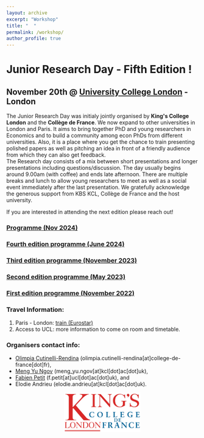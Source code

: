 ```yaml
---
layout: archive
excerpt: "Workshop"
title: "  "
permalink: /workshop/
author_profile: true
---
```


# Junior Research Day - Fifth Edition !

## November 20th @ [University College London](https://www.ucl.ac.uk/) - London

The Junior Research Day was initialy jointly organised by **King's College London** and the **Collège de France**. We now expand to other universities in London and Paris. It aims to bring together PhD and young researchers in Economics and to build a community among econ PhDs from different universities. Also, it is a place where you get the chance to train presenting polished papers as well as pitching an idea in front of a friendly audience from which they can also get feedback.  
The Research day consists of a mix between short presentations and longer presentations including questions/discussion. The day usually begins around 9.00am (with coffee) and ends late afternoon. There are multiple breaks and lunch to allow young researchers to meet as well as a social event immediately after the last presentation. We gratefully acknowledge the generous support from KBS KCL, Collège de France and the host university.

If you are interested in attending the next edition please reach out!

### [Programme (Nov 2024)](http://elodieandrieu.github.io/files/JRD_PROGRAM_Nov2024.pdf)

### [Fourth edition programme (June 2024)](http://elodieandrieu.github.io/files/JRD_PROGRAM_Apr2024.pdf)
### [Third edition programme (November 2023)](http://elodieandrieu.github.io/files/JRD_PROGRAM_nov2023.pdf)
### [Second edition programme (May 2023)](http://elodieandrieu.github.io/files/Schedule_May23.pdf)
### [First edition programme (November 2022)](http://elodieandrieu.github.io/files/Schedule_for_Economics_PhD_Research_Day.pdf)

### Travel Information:
1. Paris - London: [train (Eurostar)](https://www.eurostar.com/fr-fr) 
2. Access to UCL: more information to come on room and timetable.

### Organisers contact info:
* [Olimpia Cutinelli-Rendina](https://sites.google.com/view/ocutinelli-rendina/accueil) (olimpia.cutinelli-rendina[at]college-de-france[dot]fr),
* [Meng Yu Ngov](https://www.kcl.ac.uk/people/meng-yu-ngov) (meng_yu.ngov[at]kcl[dot]ac[dot]uk),
* [Fabien Petit](https://www.fabienpetit.com) (f.petit[at]ucl[dot]ac[dot]uk), and
* Elodie Andrieu (elodie.andrieu[at]kcl[dot]ac[dot]uk).


<p align="center" width="80%">
    <img width="40%" src="/images/kings-college-london2.png">
</p>
